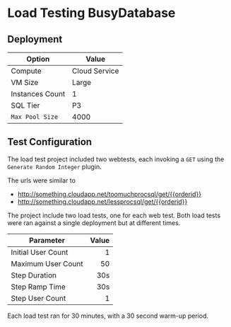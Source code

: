# Load Testing BusyDatabase

## Deployment

 Option             | Value  
------------------- | -------------
Compute             | Cloud Service
VM Size             | Large
Instances Count     | 1
SQL Tier            | P3
`Max Pool Size`     | 4000

## Test Configuration

The load test project included two webtests, each invoking a `GET` using the
`Generate Random Integer` plugin.

The urls were similar to

- http://something.cloudapp.net/toomuchprocsql/get/{{orderid}}
- http://something.cloudapp.net/lessprocsql/get/{{orderid}}

The project include two load tests, one for each web test. Both load tests were
ran against a single deployment but at different times.

Parameter           | Value
------------------- | ------------:
Initial User Count  | 1
Maximum User Count  | 50
Step Duration       | 30s
Step Ramp Time      | 30s
Step User Count     | 1

Each load test ran for 30 minutes, with a 30 second warm-up period.

[AW2012]: http://msftdbprodsamples.codeplex.com/releases/view/37304
[AzureSQL]: http://azure.microsoft.com/en-us/pricing/details/sql-database/
[AzureCloudService]: http://azure.microsoft.com/en-us/documentation/services/cloud-services/
[AzureCloudServiceSizes]: https://msdn.microsoft.com/library/azure/dn197896.aspx
[VsoLoadTesting]: https://www.visualstudio.com/get-started/test/load-test-your-app-vs
